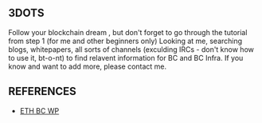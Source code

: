 ## 3DOTS 
Follow your blockchain dream , but don't forget to go through the tutorial from step 1 (for me and other beginners only)
Looking at me, searching blogs, whitepapers, all sorts of channels (exculding IRCs - don't know how to use it, bt-o-nt) to find relavent information for BC and BC Infra. If you know and want to add more, please contact me.

## REFERENCES

- [ETH BC WP](https://github.com/ethereum/wiki/wiki/White-Paper)
